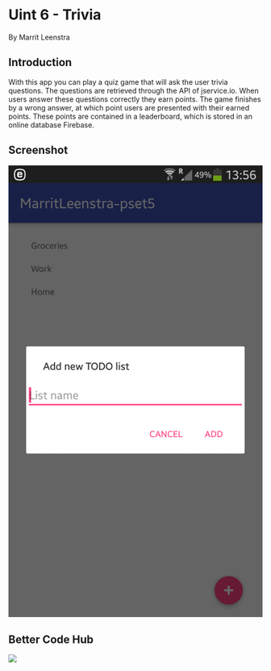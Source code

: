 # Uint 6 - Trivia
By Marrit Leenstra

## Introduction
With this app you can play a quiz game that will ask the user trivia questions. The questions are retrieved through the API of jservice.io. 
When users answer these questions correctly they earn points. The game finishes by a wrong answer, at which point users are presented 
with their earned points. These points are contained in a leaderboard, which is stored in an online database Firebase.

## Screenshot
![ScreenShot](https://github.com/MarritL/Trivia2/blob/master/Doc/Screenshot.png)

## Better Code Hub
<img src='https://bettercodehub.com/edge/badge/MarritL/Trivia2?branch=master'>
